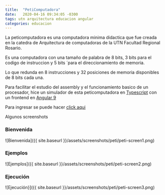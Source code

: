 ```yaml
---
title:  "PetiComputadora"
date:   2020-04-16 09:34:05 -0300
tags: utn arquitectura educacion angular
categories: educacion
---
```

La peticomputadora es una computadora minima didactica que fue creada en la catedra de Arquitectura de computadoras de la UTN Facultad Regional Rosario.

Es una computadora con una tamaño de palabra de 8 bits, 3 bits para el codigo de instruccion y 5 bits ´para el direccionamiento de memoria.

Lo que redunda en 8 instrucciones y 32 posiciones de memoria disponibles de 8 bits cada una.

Para facilitar el estudio del assembly y el funcionamiento basico de un procesador, hice un simulador de esta peticomputadora en [Typescript](https://www.typescriptlang.org/) con un frontend en [Angular 9](https://www.angular.io)

Para ingresar se puede hacer [click aqui](https://aotaduy.github.io/peticomputadora/)

Algunos screenshots
### Bienvenida
![Bienvenida]({{ site.baseurl }}/assets/screenshots/peti/peti-screen1.png)
### Ejemplos
![Ejemplos]({{ site.baseurl }}/assets/screenshots/peti/peti-screen2.png)
### Ejecución
 ![Ejecución}]({{ site.baseurl }}/assets/screenshots/peti/peti-screen3.png)
